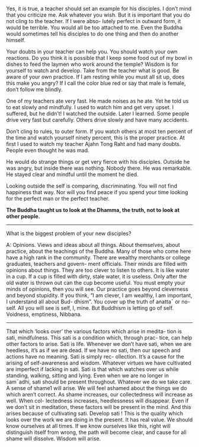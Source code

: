 Yes, it is true, a teacher should set an example for his disciples. I don’t mind that you criticize me. Ask whatever you wish. But it is important that you do not cling to the teacher. If I were abso- lutely perfect in outward form, it would be terrible. You would all be too attached to me. Even the Buddha would sometimes tell his disciples to do one thing and then do another himself. 

Your doubts in your teacher can help you. You should watch your own reactions. Do you think it is possible that I keep some food out of my bowl in dishes to feed the laymen who work around the temple? Wisdom is for yourself to watch and develop. Take from the teacher what is good. Be aware of your own practice. If I am resting while you must all sit up, does this make you angry? If I call the color blue red or say that male is female, don’t follow me blindly. 

One of my teachers ate very fast. He made noises as he ate. Yet he told us to eat slowly and mindfully. I used to watch him and get very upset. I suffered, but he didn’t! I watched the outside. Later I learned. Some people drive very fast but carefully. Others drive slowly and have many accidents. 

Don’t cling to rules, to outer form. If you watch others at most ten percent of the time and watch yourself ninety percent, this is the proper practice. At first I used to watch my teacher Ajahn Tong Raht and had many doubts. People even thought he was mad. 

He would do strange things or get very fierce with his disciples. Outside he was angry, but inside there was nothing. Nobody there. He was remarkable. He stayed clear and mindful until the moment he died. 

Looking outside the self is comparing, discriminating. You will not find happiness that way. Nor will you find peace if you spend your time looking for the perfect man or the perfect teacher. 

**The Buddha taught us to look at the Dhamma, the truth, not to look at other people.**

---

What is the biggest problem of your new disciples? 

A: Opinions. Views and ideas about all things. About themselves, about practice, about the teachings of the Buddha. Many of those who come here have a high rank in the community. There are wealthy merchants or college graduates, teachers and govern- ment officials. Their minds are filled with opinions about things. They are too clever to listen to others. It is like water in a cup. If a cup is filled with dirty, stale water, it is useless. Only after the old water is thrown out can the cup become useful. You must empty your minds of opinions, then you will see. Our practice goes beyond cleverness and beyond stupidity. If you think, “I am clever, I am wealthy, I am important, I understand all about Bud- dhism”. You cover up the truth of anatta¯ or no-self. All you will see is self, I, mine. But Buddhism is letting go of self. Voidness, emptiness, Nibbana.

---

That which ‘looks over’ the various factors which arise in medita- tion is sati, mindfulness. This sati is a condition which, through prac- tice, can help other factors to arise. Sati is life. Whenever we don’t have sati, when we are heedless, it’s as if we are dead. If we have no sati, then our speech and actions have no meaning. Sati is simply rec- ollection. It’s a cause for the arising of self-awareness and wisdom. Whatever virtues we have cultivated are imperfect if lacking in sati. Sati is that which watches over us while standing, walking, sitting and lying. Even when we are no longer in sam¯adhi, sati should be present throughout. Whatever we do we take care. A sense of shame1 will arise. We will feel ashamed about the things we do which aren’t correct. As shame increases, our collectedness will increase as well. When col- lectedness increases, heedlessness will disappear. Even if we don’t sit in meditation, these factors will be present in the mind. And this arises because of cultivating sati. Develop sati ! This is the quality which looks over the work we are doing in the present. It has real value. We should know ourselves at all times. If we know ourselves like this, right will distinguish itself from wrong, the path will become clear, and cause for all shame will dissolve. Wisdom will arise.